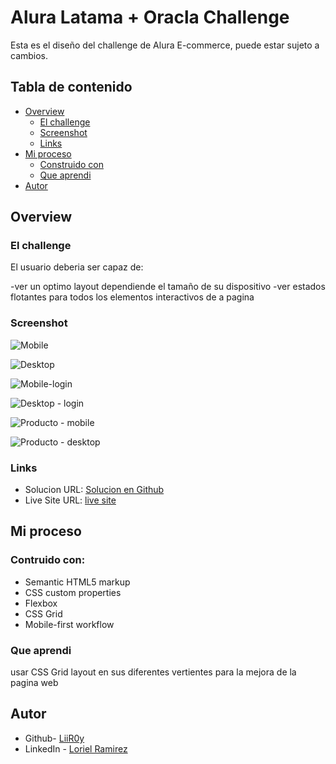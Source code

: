 ﻿# Alura Latama + Oracla Challenge

Esta es el diseño del challenge de Alura E-commerce, puede estar sujeto a cambios.

## Tabla de contenido

- [Overview](#overview)
  - [El challenge](#el-challenge)
  - [Screenshot](#screenshot)
  - [Links](#links)
- [Mi proceso](#mi-proceso)
  - [Construido con](#construido-con)
  - [Que aprendi](#que-aprendi)
- [Autor](#autor)


## Overview
### El challenge

El usuario deberia ser capaz de:

-ver un optimo layout dependiende el tamaño de su dispositivo
-ver estados flotantes para todos los elementos interactivos de a pagina

### Screenshot
![Mobile](https://user-images.githubusercontent.com/73493821/176450937-4a215df4-6715-4f2f-b316-7a8888460d8a.png)

![Desktop](https://user-images.githubusercontent.com/73493821/176450998-ef233c9d-c5cf-43be-9704-af9672495741.png)

![Mobile-login](https://user-images.githubusercontent.com/73493821/176451137-be35c543-1b6d-4d1e-b20b-e267b66f3626.png)

![Desktop - login](https://user-images.githubusercontent.com/73493821/176451277-9b70df3b-5d9e-4e1e-baca-d95790f2061c.png)

![Producto - mobile](https://user-images.githubusercontent.com/73493821/176451320-8a695752-4990-4dbc-8b8a-432e2e8175f2.png)

![Producto - desktop](https://user-images.githubusercontent.com/73493821/176451347-2ef16ded-fe42-4ba5-898a-16b98ed1681c.png)




### Links

- Solucion URL: [Solucion en Github](https://github.com/LiiR0y/liir0y.github.io)
- Live Site URL: [live site ](https://liir0y.github.io/)

## Mi proceso

### Contruido con:

- Semantic HTML5 markup
- CSS custom properties
- Flexbox
- CSS Grid
- Mobile-first workflow


### Que aprendi

usar CSS Grid layout en sus diferentes vertientes para la mejora de la pagina web




## Autor

- Github- [LiiR0y](https://github.com/LiiR0y)
- LinkedIn - [Loriel Ramirez](https://www.linkedin.com/in/loriel-ram%C3%ADrez-389327182/)







